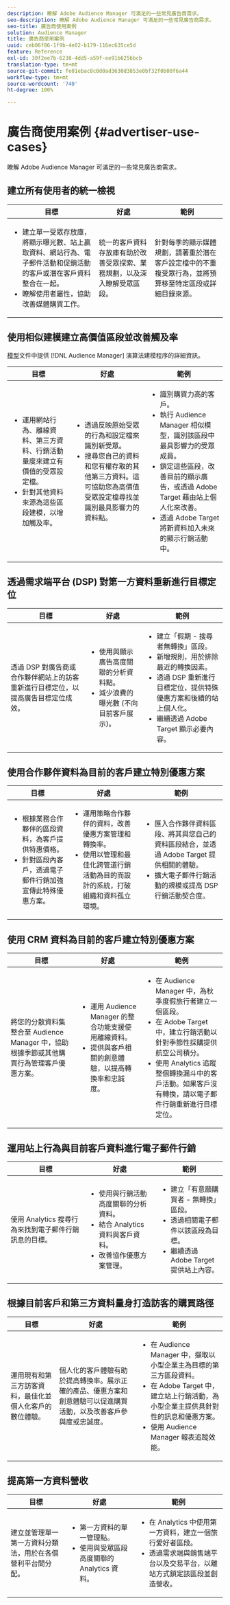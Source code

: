 ```yaml
---
description: 瞭解 Adobe Audience Manager 可滿足的一些常見廣告商需求。
seo-description: 瞭解 Adobe Audience Manager 可滿足的一些常見廣告商需求。
seo-title: 廣告商使用案例
solution: Audience Manager
title: 廣告商使用案例
uuid: ceb06f86-1f9b-4e02-b179-116ec635ce5d
feature: Reference
exl-id: 30f2ee7b-6238-4dd5-a59f-ee91b6256bcb
translation-type: tm+mt
source-git-commit: fe01ebac8c0d0ad3630d3853e0bf32f0b00f6a44
workflow-type: tm+mt
source-wordcount: '740'
ht-degree: 100%

---
```


# 廣告商使用案例 {#advertiser-use-cases}

瞭解 Adobe Audience Manager 可滿足的一些常見廣告商需求。

<!-- c_adv_use_case.xml -->

## 建立所有使用者的統一檢視

<table id="table_DB2C43F8A8074A229CE23B8772A510BF"> 
 <thead> 
  <tr> 
   <th colname="col1" class="entry"> 目標 </th> 
   <th colname="col2" class="entry"> 好處 </th> 
   <th colname="col3" class="entry"> 範例 </th> 
  </tr> 
 </thead>
 <tbody> 
  <tr> 
   <td colname="col1"> 
    <ul id="ul_F75C5E36CBD84EE7942988CEECE2DA5E"> 
     <li id="li_9485DFA2168C4FC5A7CF4B3EAA7EBE08">建立單一受眾存放庫，將顯示曝光數、站上贏取資料、網站行為、電子郵件活動和促銷活動的客戶或潛在客戶資料整合在一起。 </li> 
     <li id="li_584F7F550A9446F19542EF13A0F5D81B">瞭解使用者屬性，協助改善媒體購買工作。 </li> 
    </ul> </td> 
   <td colname="col2"> 統一的客戶資料存放庫有助於改善受眾探索、業務規劃，以及深入瞭解受眾區段。 </td> 
   <td colname="col3"> 針對每季的顯示媒體規劃，請著重於潛在客戶設定檔中的不重複受眾行為，並將預算移至特定區段或詳細目錄來源。 </td> 
  </tr> 
 </tbody> 
</table>

## 使用相似建模建立高價值區段並改善觸及率

[模型](../features/algorithmic-models/understanding-models.md)文件中提供 [!DNL Audience Manager] 演算法建模程序的詳細資訊。

<table id="table_47456520CA99459B92DACD2047951D2D"> 
 <thead> 
  <tr> 
   <th colname="col1" class="entry"> 目標 </th> 
   <th colname="col2" class="entry"> 好處 </th> 
   <th colname="col3" class="entry"> 範例 </th> 
  </tr>
 </thead>
 <tbody> 
  <tr> 
   <td colname="col1"> 
    <ul id="ul_6B69497AA7F543249FF820B1D5DC604F"> 
     <li id="li_7022E99BC3C6475988B8424528A221A8">運用網站行為、離線資料、第三方資料、行銷活動量度來建立有價值的受眾設定檔。 </li> 
     <li id="li_DBD50B14B3D34D9AB72C42E245406FE8">針對其他資料來源為這些區段建模，以增加觸及率。 </li> 
    </ul> </td> 
   <td colname="col2"> 
    <ul id="ul_CC5448D2EA0646D4AF3547E81DE31FDE"> 
     <li id="li_8F11E40026404C1380F26F6D03952C8E">透過反映原始受眾的行為和設定檔來識別新受眾。 </li> 
     <li id="li_5F67AD849EC145DBB1E52A92BBE2CEE3">搜尋您自己的資料和您有權存取的其他第三方資料。這可協助您為高價值受眾設定檔尋找並識別最具影響力的資料點。 </li> 
    </ul> </td>
   <td colname="col3"> 
    <ul id="ul_EB3707C4449E44F195EE5655B724A9B4"> 
     <li id="li_268E6A408C634E5EAF2D536930EE77C7">識別購買力高的客戶。 </li> 
     <li id="li_217F8D97449D40E798601C904D66FE5A">執行 <span class="keyword"> Audience Manager</span> 相似模型，識別該區段中最具影響力的受眾成員。 </li> 
     <li id="li_FC9CF9B3FE554032AF66E1C3721C83C9">鎖定這些區段，改善目前的顯示廣告，或透過 Adobe Target 藉由站上個人化來改善。 </li> 
     <li id="li_14F94E368C5142718BF6707622D3D8DE">透過 Adobe Target 將新資料加入未來的顯示行銷活動中。 </li> 
    </ul> </td> 
  </tr> 
 </tbody> 
</table>

## 透過需求端平台 (DSP) 對第一方資料重新進行目標定位

<table id="table_26697DC988BD4A6493B4867B903132D7"> 
 <thead> 
  <tr> 
   <th colname="col1" class="entry"> 目標 </th> 
   <th colname="col2" class="entry"> 好處 </th> 
   <th colname="col3" class="entry"> 範例 </th> 
  </tr> 
 </thead>
 <tbody> 
  <tr> 
   <td colname="col1"> 透過 DSP 對廣告商或合作夥伴網站上的訪客重新進行目標定位，以提高廣告目標定位成效。 </td> 
   <td colname="col2"> 
    <ul id="ul_CD4D116AD6FB4A65841A8962B27577C4"> 
     <li id="li_59ED86AE57844EE19D65276914F90EF3">使用與顯示廣告高度關聯的分析資料點。 </li> 
     <li id="li_64E3355511564B629B8C4B8B9B2FB573">減少浪費的曝光數 (不向目前客戶展示)。 </li> 
    </ul> </td> 
   <td colname="col3"> 
    <ul id="ul_15BC75805EA946F2BE33E4F43C3AA1A4"> 
     <li id="li_40B53340C38743A785159D886392EFD6">建立「假期 - 搜尋者無轉換」區段。 </li> 
     <li id="li_10366F799CDC483BA9B6AAD9CAD68EA2">新增規則，用於排除最近的轉換因素。 </li> 
     <li id="li_65B5C367AFBB4C3394AFBB07138320A8">透過 DSP 重新進行目標定位，提供特殊優惠方案和後續的站上個人化。 </li> 
     <li id="li_C88D7C3D72504BBBAA24B09CB805A38F">繼續透過 Adobe Target 顯示必要內容。 </li> 
    </ul> </td> 
  </tr> 
 </tbody> 
</table>

## 使用合作夥伴資料為目前的客戶建立特別優惠方案

<table id="table_D476EA5CE881431A94B98D27C1697A3B"> 
 <thead> 
  <tr> 
   <th colname="col1" class="entry"> 目標 </th> 
   <th colname="col2" class="entry"> 好處 </th> 
   <th colname="col3" class="entry"> 範例 </th> 
  </tr> 
 </thead>
 <tbody> 
  <tr> 
   <td colname="col1"> 
    <ul id="ul_AEE9F72C1E8C4B6B9A2784ECB5403B61"> 
     <li id="li_F5155FA10A664E0AB6BDCCFD2BB95314">根據業務合作夥伴的區段資料，為客戶提供特惠價格。 </li> 
     <li id="li_679868485491412980FDF897A9BB64A4">針對區段內客戶，透過電子郵件行銷加強宣傳此特殊優惠方案。 </li> 
    </ul> </td> 
   <td colname="col2"> 
    <ul id="ul_0C0A0960604143B3A54FA61002ABB233"> 
     <li id="li_CA8748A00624479A8E15437AD9A1EC54">運用策略合作夥伴的資料，改善優惠方案管理和轉換率。 </li> 
     <li id="li_00B0A3039BBD4DF3814C64539C83E4DA">使用以管理和最佳化跨管道行銷活動為目的而設計的系統，打破組織和資料孤立環境。 </li> 
    </ul> </td> 
   <td colname="col3"> 
    <ul id="ul_12770CC183E5433999ED8C055E91DC78"> 
     <li id="li_4CAFD2A7F0F54225ADDCD3C94E8CCEF7">匯入合作夥伴資料區段、將其與您自己的資料區段結合，並透過 Adobe Target 提供相關的體驗。 </li> 
     <li id="li_65F1C7812FC24D44BB41DE6B7276F6AF">擴大電子郵件行銷活動的規模或提高 DSP 行銷活動契合度。 </li> 
    </ul> </td> 
  </tr> 
 </tbody> 
</table>

## 使用 CRM 資料為目前的客戶建立特別優惠方案

<table id="table_A44E3CC858A544ACB875C3FBEEC281CD"> 
 <thead> 
  <tr> 
   <th colname="col1" class="entry"> 目標 </th> 
   <th colname="col2" class="entry"> 好處 </th> 
   <th colname="col3" class="entry"> 範例 </th> 
  </tr> 
 </thead>
 <tbody> 
  <tr> 
   <td colname="col1">將您的分散資料集整合至 <span class="keyword"> Audience Manager</span> 中，協助根據季節或其他購買行為管理客戶優惠方案。 </td> 
   <td colname="col2"> 
    <ul id="ul_CFE6F446C287464B9141C7B6E2581A84"> 
     <li id="li_4308DD38DC014622A08CB0425A9E98F1">運用 <span class="keyword"> Audience Manager</span> 的整合功能支援使用離線資料。 </li> 
     <li id="li_B55C9849C43C483781DC5C3AEAA861F1">提供與客戶相關的創意體驗，以提高轉換率和忠誠度。 </li> 
    </ul> </td> 
   <td colname="col3"> 
    <ul id="ul_739F56A9703F418BBD6F391C2A8A25CA"> 
     <li id="li_24C0DF2B23284764B48B0B4FC2808248">在 <span class="keyword"> Audience Manager</span> 中，為秋季度假旅行者建立一個區段。 </li> 
     <li id="li_C8FE060793AA400CBDF33251B21B79C7">在 Adobe Target 中，建立行銷活動以針對季節性採購提供航空公司積分。 </li> 
     <li id="li_84D729B9AA2E40F8B3EFF6E53C8AA39A">使用 Analytics 追蹤整個轉換漏斗中的客戶活動。如果客戶沒有轉換，請以電子郵件行銷重新進行目標定位。 </li> 
    </ul> </td> 
  </tr> 
 </tbody> 
</table>

## 運用站上行為與目前客戶資料進行電子郵件行銷

<table id="table_29276E12EFC94ACDA981A6EEDDAAA335"> 
 <thead> 
  <tr> 
   <th colname="col1" class="entry"> 目標 </th> 
   <th colname="col2" class="entry"> 好處 </th> 
   <th colname="col3" class="entry"> 範例 </th> 
  </tr> 
 </thead>
 <tbody> 
  <tr> 
   <td colname="col1"> 使用 Analytics 搜尋行為來找到電子郵件行銷訊息的目標。 </td> 
   <td colname="col2"> 
    <ul id="ul_19D86C5CEE13479BA8C860438B82E943"> 
     <li id="li_D7E369BC066841AD80485A1FC7948E1D">使用與行銷活動高度關聯的分析資料。 </li> 
     <li id="li_E905F43E93DD44AB9DB117AED9A4951A">結合 Analytics 資料與客戶資料。 </li> 
     <li id="li_02085338F74E4348981D538B5C060DAA">改善協作優惠方案管理。 </li> 
    </ul> </td> 
   <td colname="col3"> 
    <ul id="ul_018543C7DACD47849F303BC8C26A0A08"> 
     <li id="li_37AB19716B3D4C7BA4106C007A534689">建立「有意願購買者 - 無轉換」區段。 </li> 
     <li id="li_DA5EA7CC922C47788D4D0AED5FEC5164">透過相關電子郵件以該區段為目標。 </li> 
     <li id="li_40085E5A5E2744EEBC38CD19F0F77076">繼續透過 Adobe Target 提供站上內容。 </li> 
    </ul> </td> 
  </tr> 
 </tbody> 
</table>

## 根據目前客戶和第三方資料量身打造訪客的購買路徑

<table id="table_FAAE5C97107244A1B5179DF0FEC604D1"> 
 <thead> 
  <tr> 
   <th colname="col1" class="entry"> 目標 </th> 
   <th colname="col2" class="entry"> 好處 </th> 
   <th colname="col3" class="entry"> 範例 </th> 
  </tr> 
 </thead>
 <tbody> 
  <tr> 
   <td colname="col1"> <p>運用現有和第三方訪客資料，最佳化並個人化客戶的數位體驗。 </p> </td> 
   <td colname="col2"> <p>個人化的客戶體驗有助於提高轉換率。展示正確的產品、優惠方案和創意體驗可以促進購買活動，以及改善客戶參與度或忠誠度。 </p> </td> 
   <td colname="col3"> 
    <ul id="ul_837B290D45DB412CA0CA3457EDCC4125"> 
     <li id="li_CA85D32FD7F54490859B92B1E4A2DACB">在 <span class="keyword"> Audience Manager</span> 中，擷取以小型企業主為目標的第三方區段資料。 </li> 
     <li id="li_E8FDBD2D67724FE497A496E907EDC45A">在 Adobe Target 中，建立站上行銷活動，為小型企業主提供具針對性的訊息和優惠方案。 </li> 
     <li id="li_B303975755D44E03A8C22832D8198564">使用 <span class="keyword"> Audience Manager</span> 報表追蹤效能。 </li> 
    </ul> </td> 
  </tr> 
 </tbody> 
</table>

## 提高第一方資料營收

<table id="table_9253B663D0F8458CBB43C38C212689CF"> 
 <thead> 
  <tr> 
   <th colname="col1" class="entry"> 目標 </th> 
   <th colname="col2" class="entry"> 好處 </th> 
   <th colname="col3" class="entry"> 範例 </th> 
  </tr> 
 </thead>
 <tbody> 
  <tr> 
   <td colname="col1"> <p>建立並管理單一第一方資料分類法，用於在各個營利平台間分配。 </p> </td> 
   <td colname="col2"> 
    <ul id="ul_D2E2EAD1656E4AF09840C79694C5ABE3"> 
     <li id="li_6006974EC2EA467CACA914174FF59F4D">第一方資料的單一管理點。 </li> 
     <li id="li_C9B2F0BC1CA344CF9F461B144E8EAFB6">使用與受眾區段高度關聯的 Analytics 資料。 </li> 
    </ul> </td> 
   <td colname="col3"> 
    <ul id="ul_65D91F5E29D04750AB81682FC4E44E5F"> 
     <li id="li_69832257582342C7A026B1474E1A4286">在 Analytics 中使用第一方資料，建立一個旅行愛好者區段。 </li> 
     <li id="li_FDFFA55B0B7D46398A5A640EB5E56788">透過需求端與銷售端平台以及交易平台，以離站方式鎖定該區段並創造營收。 </li> 
    </ul> </td> 
  </tr> 
 </tbody> 
</table>
